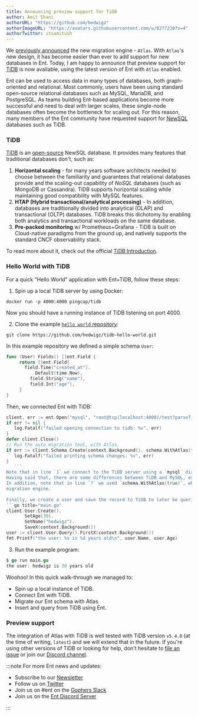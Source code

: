 ```yaml
---
title: Announcing preview support for TiDB
author: Amit Shani
authorURL: "https://github.com/hedwigz"
authorImageURL: "https://avatars.githubusercontent.com/u/8277210?v=4"
authorTwitter: itsamitush
---
```


We [previously announced](2022-01-20-announcing-new-migration-engine.md) the new migration engine - `Atlas`.
With `Atlas`'s new design, it has become easier than ever to add support for new databases in Ent.
Today, I am happy to announce that preview support for [TiDB](https://en.pingcap.com/tidb/) is now available, using the latest version of Ent with `Atlas` enabled.  
  
Ent can be used to access data in many types of databases, both graph-oriented and relational.  Most commonly, users have been using standard open-source relational databases such as MySQL, MariaDB, and PostgreSQL.  As teams building Ent-based applications become more successful and need to deal with larger scales, these single-node databases often become the bottleneck for scaling out. For this reason, many members of the Ent community have requested support for [NewSQL](https://en.wikipedia.org/wiki/NewSQL) databases such as TiDB.

### TiDB
[TiDB](https://en.pingcap.com/tidb/) is an [open-source](https://github.com/pingcap/tidb) NewSQL database. It provides many features that traditional databases don't, such as:
1. **Horizontal scaling** - for many years software architects needed to choose between the familiarity and guarantees that relational databases provide and the scaling-out capability of _NoSQL_ databases (such as MongoDB or Cassandra). TiDB supports horizontal scaling while maintaining good compatibility with MySQL features. 
2. **HTAP (Hybrid transactional/analytical processing)** - In addition, databases are traditionally divided into analytical (OLAP) and transactional (OLTP) databases. TiDB breaks this dichotomy by enabling both analytics and transactional workloads on the same database. 
3. **Pre-packed monitoring** w/ Prometheus+Grafana - TiDB is built on Cloud-native paradigms from the ground up, and natively supports the standard CNCF observability stack. 
  
To read more about it, check out the official [TiDB Introduction](https://docs.pingcap.com/tidb/stable).

### Hello World with TiDB

For a quick "Hello World" application with Ent+TiDB, follow these steps:  
1. Spin up a local TiDB server by using Docker:
 ```shell
 docker run -p 4000:4000 pingcap/tidb
 ```
 Now you should have a running instance of TiDB listening on port 4000.

2. Clone the example [`hello world` repository](https://github.com/hedwigz/tidb-hello-world):
 ```shell
 git clone https://github.com/hedwigz/tidb-hello-world.git
 ```
 In this example repository we defined a simple schema `User`:
 ```go title="ent/schema/user.go"
 func (User) Fields() []ent.Field {
 	  return []ent.Field{
  		field.Time("created_at").
	  		Default(time.Now),
		  field.String("name"),
		  field.Int("age"),
	  }
 }
 ```
 Then, we connected Ent with TiDB:
 ```go title="main.go"
 client, err := ent.Open("mysql", "root@tcp(localhost:4000)/test?parseTime=true")
 if err != nil {
 	log.Fatalf("failed opening connection to tidb: %v", err)
 }
 defer client.Close()
 // Run the auto migration tool, with Atlas.
 if err := client.Schema.Create(context.Background(), schema.WithAtlas(true)); err != nil {
 	log.Fatalf("failed printing schema changes: %v", err)
 }
	```
 Note that in line `1` we connect to the TiDB server using a `mysql` dialect. This is possible due to the fact that TiDB is [MySQL compatible](https://docs.pingcap.com/tidb/stable/mysql-compatibility), and it does not require any special driver.  
 Having said that, there are some differences between TiDB and MySQL, especially when pertaining to schema migrations, such as information schema inspection and migration planning. For this reason, `Atlas` automatically detects if it is connected to `TiDB` and handles the migration accordingly.  
 In addition, note that in line `7` we used `schema.WithAtlas(true)`, which flags Ent to use `Atlas` as its 
 migration engine.  
   
 Finally, we create a user and save the record to TiDB to later be queried and printed.
 ```go title="main.go"
 client.User.Create().
		SetAge(30).
		SetName("hedwigz").
		SaveX(context.Background())
 user := client.User.Query().FirstX(context.Background())
 fmt.Printf("the user: %s is %d years old\n", user.Name, user.Age)
 ```
 3. Run the example program:
 ```go
 $ go run main.go
 the user: hedwigz is 30 years old
 ```

Woohoo! In this quick walk-through we managed to:
* Spin up a local instance of TiDB.
* Connect Ent with TiDB.
* Migrate our Ent schema with Atlas.
* Insert and query from TiDB using Ent.

### Preview support
The integration of Atlas with TiDB is well tested with TiDB version `v5.4.0` (at the time of writing, `latest`) and we will extend that in the future.
If you're using other versions of TiDB or looking for help, don't hesitate to [file an issue](https://github.com/ariga/atlas/issues) or join our [Discord channel](https://discord.gg/zZ6sWVg6NT).

:::note For more Ent news and updates:

- Subscribe to our [Newsletter](https://www.getrevue.co/profile/ent)
- Follow us on [Twitter](https://twitter.com/entgo_io)
- Join us on #ent on the [Gophers Slack](https://entgo.io/docs/slack)
- Join us on the [Ent Discord Server](https://discord.gg/qZmPgTE6RX)

:::
